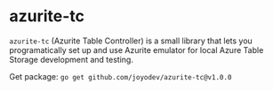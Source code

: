 # azurite-tc

`azurite-tc` (Azurite Table Controller) is a small library 
that lets you programatically set up and use Azurite emulator for local Azure Table Storage development and testing.

Get package: `go get github.com/joyodev/azurite-tc@v1.0.0`
